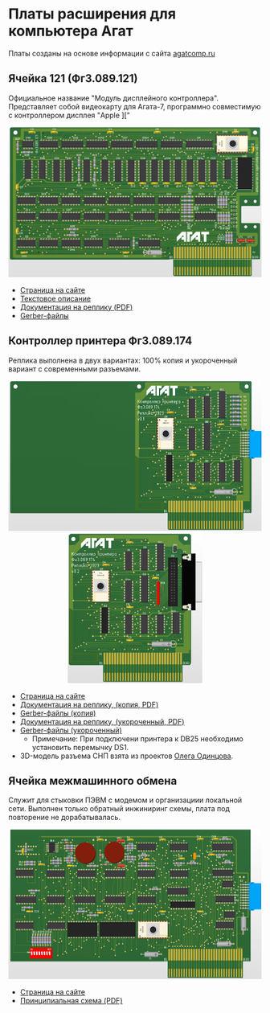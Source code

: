 # Платы расширения для компьютера Агат

Платы созданы на основе информации с сайта [agatcomp.ru](http://agatcomp.ru)

## Ячейка 121 (Фг3.089.121)

Официальное название "Модуль дисплейного контроллера". Представляет собой видеокарту для Агата-7, программно совместимую с контроллером дисплея "Apple ]["

<center><img src="fabrication/Agat_Cell_121_3D.png" height=300></center>

* [Страница на сайте](http://agatcomp.ru/agat/Hardware/GenPlat/j121.shtml)
* [Текстовое описание](docs/121_описание.pdf)
* [Документация на реплику (PDF)](fabrication/Agat_Cell_121_E3.PDF)
* [Gerber-файлы](fabrication/Cell_121_Gerbers)

## Контроллер принтера Фг3.089.174

Реплика выполнена в двух вариантах: 100% копия и укороченный вариант с современными разъемами.

<center><img src="fabrication/Agat_IO9_(SNP).png" height=300> <img src="fabrication/Agat_IO9_(IDC).png" height=300></center>


* [Страница на сайте](http://agatcomp.ru/agat/Hardware/IO/io9.shtml)
* [Документация на реплику, (копия, PDF)](fabrication/Agat_IO9_(SNP)_E3.PDF)
* [Gerber-файлы (копия)](fabrication/IO9_SNP_Gerbers)
* [Документация на реплику, (укороченный, PDF)](fabrication/Agat_IO9_(IDC)_E3.PDF)
* [Gerber-файлы (укороченный)](fabrication/IO9_IDC_Gerbers)
  * Примечание: При подключени принтера к DB25 необходимо установить перемычку DS1.
* 3D-модель разъема СНП взята из проектов [Олега Одинцова](https://sourceforge.net/projects/agat-hardware/).

## Ячейка межмашинного обмена

Служит для стыковки ПЭВМ с модемом и организациии локальной сети. Выполнен только обратный инжиниринг схемы, плата под повторение не дорабатывалась.

<center><img src="fabrication/IO_3D.png" height=300></center>

* [Страница на сайте](http://agatcomp.ru/agat/Hardware/Net/net_swt.shtml)
* [Принципиальная схема (PDF)](fabrication/IO_cell.PDF)

